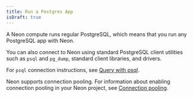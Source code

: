```yaml
---
title: Run a Postgres App
isDraft: true
---
```


A Neon compute runs regular PostgreSQL, which means that you run any PostgreSQL app with Neon.

You can also connect to Neon using standard PostgreSQL client utilities such as `psql` and `pg_dump`, standard client libraries, and drivers.

For `psql` connection instructions, see [Query with psql](../get-started-with-neon/query-with-psql-editor).

Neon supports connection pooling. For information about enabling connection pooling in your Neon project, see [Connection pooling](../get-started-with-neon/connection-pooling).